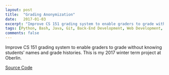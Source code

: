 ```yaml
---
layout: post
title:  "Grading Anonymization"
date:   2017-01-03
excerpt: "Improve CS 151 grading system to enable graders to grade without knowing students’ names and grade histories."
tags: [Python, Bash, Java, Git, Back-End Development, Web Development, Project]
comments: false
---
```


Improve CS 151 grading system to enable graders to grade without knowing students’ names and grade histories. This is my 2017 winter term project at Oberlin.

<div markdown="0">
	<a href="https://github.com/ai-xiaihai/WT2017-GradingAnonymization" class="btn btn-info">
	Source Code
</a></div>
